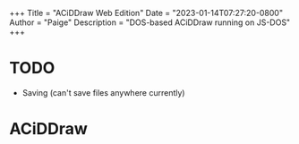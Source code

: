 +++
Title = "ACiDDraw Web Edition"
Date = "2023-01-14T07:27:20-0800"
Author = "Paige"
Description = "DOS-based ACiDDraw running on JS-DOS"
+++
# TODO

- Saving (can't save files anywhere currently)

# ACiDDraw

<link rel="stylesheet" href="/emulators-ui/emulators-ui.css">
<div id="dosbox-wrapper">
<div id="dosbox"></div>
</div>
<script src="/emulators/emulators.js"></script>
<script src="/emulators-ui/emulators-ui.js"></script>
<script>
  document.addEventListener("DOMContentLoaded", function(event) { 
    emulators.pathPrefix = "/emulators/";
    Dos(document.getElementById("dosbox")).run("/jsdos/acid.zip");
  });
</script>